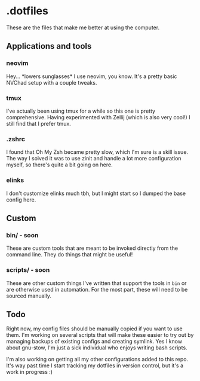 # .dotfiles

These are the files that make me better at using the computer.

## Applications and tools

### neovim

Hey... \*lowers sunglasses\* I use neovim, you know. It's a pretty basic NVChad setup with a couple tweaks.

### tmux

I've actually been using tmux for a while so this one is pretty comprehensive. Having experimented with Zellij (which is also very cool!) I still find that I prefer tmux.

### .zshrc

I found that Oh My Zsh became pretty slow, which I'm sure is a skill issue. The way I solved it was to use zinit and handle a lot more configuration myself, so there's quite a bit going on here.

### elinks

I don't customize elinks much tbh, but I might start so I dumped the base config here.

## Custom 

### bin/ - soon

These are custom tools that are meant to be invoked directly from the command line. They do things that might be useful!

### scripts/ - soon

These are other custom things I've written that support the tools in `bin` or are otherwise used in automation. For the most part, these will need to be sourced manually.

## Todo

Right now, my config files should be manually copied if you want to use them. I'm working on several scripts that will make these easier to try out by managing backups of existing configs and creating symlink. Yes I know about gnu-stow, I'm just a sick individual who enjoys writing bash scripts.

I'm also working on getting all my other configurations added to this repo. It's way past time I start tracking my dotfiles in version control, but it's a work in progress :)
